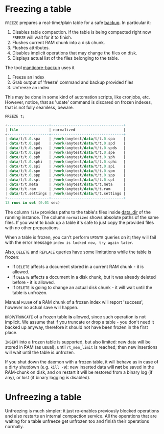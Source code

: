 # Freezing a table

<!-- example freeze -->

`FREEZE` prepares a real-time/plain table for a safe [backup](../Securing_and_compacting_an_index/Backup_and_restore.md). In particular it:
1. Disables table compaction. If the table is being compacted right now `FREEZE` will wait for it to finish.
2. Flushes current RAM chunk into a disk chunk.
3. Flushes attributes.
4. Disables implicit operations that may change the files on disk.
5. Displays actual list of the files belonging to the table.

The tool [manticore-backup](../Securing_and_compacting_an_index/Backup_and_restore.md) uses it

1. Freeze an index
2. Grab output of 'freeze' command and backup provided files
3. Unfreeze an index

This may be done in some kind of automation scripts, like cronjobs, etc. However, notice, that as 'udate' command is discared on frozen indexes, that is not fully seamless, beware.


<!-- request Example -->
```sql
FREEZE t;
```

<!-- response Example -->
```sql
+-------------------+---------------------------------+
| file              | normalized                      |
+-------------------+---------------------------------+
| data/t/t.0.spa    | /work/anytest/data/t/t.0.spa    |
| data/t/t.0.spd    | /work/anytest/data/t/t.0.spd    |
| data/t/t.0.spds   | /work/anytest/data/t/t.0.spds   |
| data/t/t.0.spe    | /work/anytest/data/t/t.0.spe    |
| data/t/t.0.sph    | /work/anytest/data/t/t.0.sph    |
| data/t/t.0.sphi   | /work/anytest/data/t/t.0.sphi   |
| data/t/t.0.spi    | /work/anytest/data/t/t.0.spi    |
| data/t/t.0.spm    | /work/anytest/data/t/t.0.spm    |
| data/t/t.0.spp    | /work/anytest/data/t/t.0.spp    |
| data/t/t.0.spt    | /work/anytest/data/t/t.0.spt    |
| data/t/t.meta     | /work/anytest/data/t/t.meta     |
| data/t/t.ram      | /work/anytest/data/t/t.ram      |
| data/t/t.settings | /work/anytest/data/t/t.settings |
+-------------------+---------------------------------+
13 rows in set (0.01 sec)
```

<!-- end -->

The column `file` provides paths to the table's files inside [data_dir](../Server_settings/Searchd.md#data_dir) of the running instance. The column `normalized` shows absolute paths of the same files. If you want to back up a table it's safe to just copy the provided files with no other preparations.

When a table is frozen, you can't perform `UPDATE` queries on it; they will fail with the error message `index is locked now,
try again later`.

Also, `DELETE` and `REPLACE` queries have some limitations while the table is frozen:
* If `DELETE` affects a document stored in a current RAM chunk - it is allowed.
* If `DELETE` affects a document in a disk chunk, but it was already deleted before - it is allowed.
* If `DELETE` is going to change an actual disk chunk - it will wait until the table is unfrozen.

Manual `FLUSH` of a RAM chunk of a frozen index will report 'success', however no actual save will happen.

`DROP`/`TRUNCATE` of a frozen table **is** allowed, since such operation is not implicit. We assume that if you truncate or drop a table - you don't need it backed up anyway, therefore it should not have been frozen in the first place.

`INSERT` into a frozen table is supported, but also limited: new data will be stored in RAM (as usual), until `rt_mem_limit` is reached; then new insertions will wait until the table is unfrozen.

If you shut down the daemon with a frozen table, it will behave as in case of a dirty shutdown (e.g. `kill -9`): new inserted data will **not** be saved in the RAM-chunk on disk, and on restart it will be restored from a binary log (if any), or lost (if binary logging is disabled).

# Unfreezing a table

Unfreezing is much simpler; it just re-enables previously blocked operations and also restarts an internal compaction service. All the operations that are waiting for a table unfreeze get unfrozen too and finish their operations normally.
